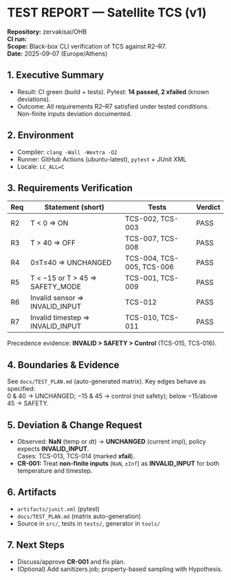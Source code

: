 # TEST REPORT — Satellite TCS (v1)

**Repository:** zervakisai/OHB  
**CI run:** <PASTE GITHUB ACTIONS RUN URL>  
**Scope:** Black-box CLI verification of TCS against R2–R7.  
**Date:** 2025-09-07 (Europe/Athens)

## 1. Executive Summary
- Result: CI green (build + tests). Pytest: **14 passed, 2 xfailed** (known deviations).
- Outcome: All requirements R2–R7 satisfied under tested conditions. Non-finite inputs deviation documented.

## 2. Environment
- Compiler: `clang -Wall -Wextra -O2`
- Runner: GitHub Actions (ubuntu-latest), `pytest` + JUnit XML
- Locale: `LC_ALL=C`

## 3. Requirements Verification
| Req | Statement (short)                   | Tests                        | Verdict |
|-----|-------------------------------------|------------------------------|---------|
| R2  | T < 0 ⇒ ON                          | TCS-002, TCS-003             | PASS    |
| R3  | T > 40 ⇒ OFF                        | TCS-007, TCS-008             | PASS    |
| R4  | 0≤T≤40 ⇒ UNCHANGED                  | TCS-004, TCS-005, TCS-006    | PASS    |
| R5  | T < −15 or T > 45 ⇒ SAFETY_MODE     | TCS-001, TCS-009             | PASS    |
| R6  | Invalid sensor ⇒ INVALID_INPUT      | TCS-012                      | PASS    |
| R7  | Invalid timestep ⇒ INVALID_INPUT    | TCS-010, TCS-011             | PASS    |

Precedence evidence: **INVALID > SAFETY > Control** (TCS-015, TCS-016).

## 4. Boundaries & Evidence
See `docs/TEST_PLAN.md` (auto-generated matrix). Key edges behave as specified:  
0 & 40 → UNCHANGED; −15 & 45 → control (not safety); below −15/above 45 → SAFETY.

## 5. Deviation & Change Request
- Observed: **NaN** (temp or dt) → **UNCHANGED** (current impl), policy expects **INVALID_INPUT**.  
  Cases: TCS-013, TCS-014 (marked **xfail**).
- **CR-001:** Treat **non-finite inputs** (`NaN`, `±Inf`) as **INVALID_INPUT** for both temperature and timestep.

## 6. Artifacts
- `artifacts/junit.xml` (pytest)
- `docs/TEST_PLAN.md` (matrix auto-generation)
- Source in `src/`, tests in `tests/`, generator in `tools/`

## 7. Next Steps
- Discuss/approve **CR-001** and fix plan.
- (Optional) Add sanitizers job; property-based sampling with Hypothesis.

